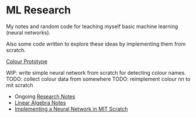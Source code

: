 # ML Research

My notes and random code for teaching myself basic machine learning (neural networks).

Also some code written to explore these ideas by implementing them from scratch.

[Colour Prototype](color-prototype/README.md)

WIP: write simple neural network from scratch for detecting colour names.
TODO: collect colour data from somewhere
TODO: reimplement colour nn to mit scratch

* Ongoing [Research Notes](ml-research.md)
* [Linear Algebra Notes](linear-algebra.md)
* [Implementing a Neural Network in MIT Scratch](scratch-nn.md)
